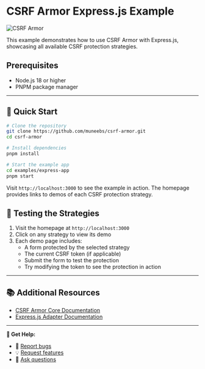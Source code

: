 # CSRF Armor Express.js Example

<img src="https://cdn.nebz.dev/csrf-armor/logo.jpeg" alt="CSRF Armor" />

This example demonstrates how to use CSRF Armor with Express.js, showcasing all available CSRF protection strategies.

## Prerequisites

- Node.js 18 or higher
- PNPM package manager

---

## 🚀 Quick Start

```bash
# Clone the repository
git clone https://github.com/muneebs/csrf-armor.git
cd csrf-armor

# Install dependencies
pnpm install

# Start the example app
cd examples/express-app
pnpm start
```

Visit `http://localhost:3000` to see the example in action. The homepage provides links to demos of each CSRF protection strategy.

## 🧪 Testing the Strategies

1. Visit the homepage at `http://localhost:3000`
2. Click on any strategy to view its demo
3. Each demo page includes:
   - A form protected by the selected strategy
   - The current CSRF token (if applicable)
   - Submit the form to test the protection
   - Try modifying the token to see the protection in action
---

## 📚 Additional Resources

- [CSRF Armor Core Documentation](../../packages/core)
- [Express.js Adapter Documentation](../../packages/express)

---

**💬 Get Help:**
- 🐛 [Report bugs](https://github.com/muneebs/csrf-armor/issues/new)
- 💡 [Request features](https://github.com/muneebs/csrf-armor/issues/new)
- 💬 [Ask questions](https://github.com/muneebs/csrf-armor/discussions)
